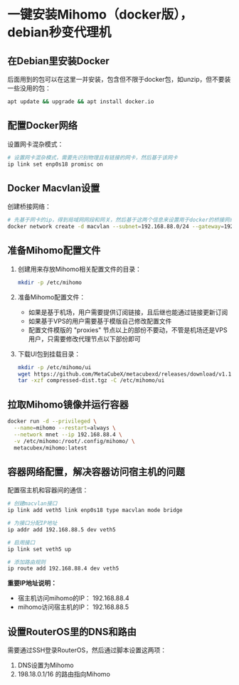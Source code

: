# 一键安装Mihomo（docker版），debian秒变代理机

## 在Debian里安装Docker

后面用到的包可以在这里一并安装，包含但不限于docker包，如unzip，但不要装一些没用的包：

```bash
apt update && upgrade && apt install docker.io
```

## 配置Docker网络

设置网卡混杂模式：

```bash
# 设置网卡混杂模式，需要先识别物理且有链接的网卡，然后基于该网卡
ip link set enp0s18 promisc on
```

## Docker Macvlan设置

创建桥接网络：

```bash
# 先基于网卡的ip，得到局域网网段和网关，然后基于这两个信息来设置用于docker的桥接网络
docker network create -d macvlan --subnet=192.168.88.0/24 --gateway=192.168.88.1 -o parent=enp0s18 mnet
```

## 准备Mihomo配置文件

1. 创建用来存放Mihomo相关配置文件的目录：
   ```bash
   mkdir -p /etc/mihomo
   ```

2. 准备Mihomo配置文件：
   - 如果是基于机场，用户需要提供订阅链接，且后继也能通过链接更新订阅
   - 如果基于VPS的用户需要基于模版自己修改配置文件
   - 配置文件模版的 "proxies" 节点以上的部份不要动，不管是机场还是VPS用户，只需要修改代理节点以下部份即可

3. 下载UI包到挂载目录：
   ```bash
   mkdir -p /etc/mihomo/ui
   wget https://github.com/MetaCubeX/metacubexd/releases/download/v1.187.1/compressed-dist.tgz
   tar -xzf compressed-dist.tgz -C /etc/mihomo/ui
   ```

## 拉取Mihomo镜像并运行容器

```bash
docker run -d --privileged \
  --name=mihomo --restart=always \
  --network mnet --ip 192.168.88.4 \
  -v /etc/mihomo:/root/.config/mihomo/ \
  metacubex/mihomo:latest
```

## 容器网络配置，解决容器访问宿主机的问题

配置宿主机和容器间的通信：

```bash
# 创建macvlan接口
ip link add veth5 link enp0s18 type macvlan mode bridge

# 为接口分配IP地址
ip addr add 192.168.88.5 dev veth5

# 启用接口
ip link set veth5 up

# 添加路由规则
ip route add 192.168.88.4 dev veth5
```

**重要IP地址说明：**
- 宿主机访问mihomo的IP： 192.168.88.4
- mihomo访问宿主机的IP： 192.168.88.5

## 设置RouterOS里的DNS和路由

需要通过SSH登录RouterOS，然后通过脚本设置这两项：

1. DNS设置为Mihomo
2. 198.18.0.1/16 的路由指向Mihomo
